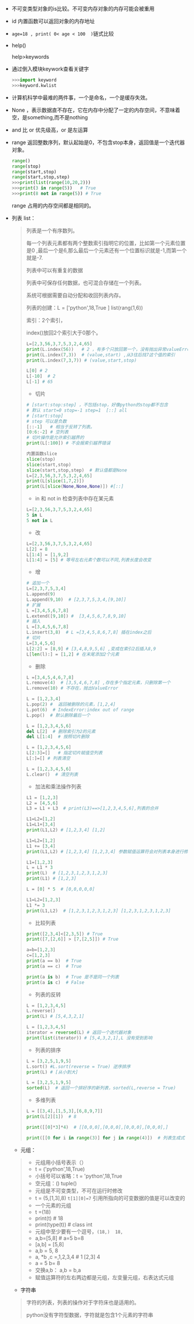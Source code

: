* 不可变类型对象的is比较。不可变内存对象的内存可能会被重用

* id 内置函数可以返回对象的内存地址

* `age=18 , print( 0< age < 100  )`链式比较

* help()    

  help>keywords

* 通过倒入模块keywork查看关键字

  ```python
  >>>import keyword
  >>>keyword.kwlist
  ```

* 计算机科学中最难的两件事，一个是命名，一个是缓存失效。

* None ，表示数据直不存在，它在内存中分配了一定的内存空间，不意味着空，是something,而不是nothing

* and 比 or 优先级高，or 是左运算

* range  返回整数序列，默认起始是0，不包含stop本身，返回值是一个迭代器对象。

  ```python
  range()
  range(stop)
  range(start,stop)
  range(start,stop,step)
  >>>print(list(range(10,20,2)))
  >>>print(3 in range(5))   # True
  >>>print(8 not in range(5)) # True
  ```

  range 占用的内存空间都是相同的。

* 列表 list：

  > 列表是一个有序数列。
  >
  > 每一个列表元素都有两个整数索引指明它的位置，比如第一个元素位置是0 ,最后一个是6,那么最后一个元素还有一个位置标识就是-1,而第一个就是-7.
  >
  > 列表中可以有重复的数据
  >
  > 列表中可保存任何数据，也可混合存储在一个列表。
  >
  > 系统可根据需要自动分配和收回列表内存。
  >
  > 列表的创建：L = ['python',18,True ]      list(rang(1,6))
  >
  > 索引：2个索引，
  >
  > index()放回2个索引大于0那个。
  >
  > ```python
  > L=[2,3,56,3,7,5,3,2,4,65]
  > print(L.index(56))   # 2 ，有多个只放回第一个，没有抛出异常valueError
  > print(L.index(7,3))  # (value,start) ,从3往后找7这个值的索引
  > print(L.index(7,3,7)) # (value,start,stop)
  > 
  > L[0] # 2
  > L[-10]  # 2
  > L[-1] # 65
  > ```
  >
  > * 切片
  >
  > ```python
  > # [start:stop:step] ，不包括stop，好像python的stop都不包含
  > # 默认 start=0 stop=-1 step=1  [::] all
  > # [start:stop]
  > # step 可以是负数
  > [::-1]   # 相当于反转了列表。
  > [0:6:-2] # 空列表
  > # 切片操作是允许索引越界的
  > print(L[:100]) # 不会报索引越界错误
  > 
  > 内置函数slice
  > slice(stop)
  > slice(start,stop)
  > slice(start,stop,step)  # 默认值都是None
  > L=[2,3,56,3,7,5,3,2,4,65]
  > print(L[slice(1,7,2)])
  > print(L[slice(None,None,None)]) #[::]
  > 
  > ```
  >
  > * in 和 not in  检查列表中存在某元素
  >
  > ```python
  > L=[2,3,56,3,7,5,3,2,4,65]
  > 5 in L  
  > 5 not in L
  > ```
  >
  > * 改
  >
  > ```python
  > L=[2,3,56,3,7,5,3,2,4,65]
  > L[2] = 8
  > L[1:4] = [1,9,2]
  > L[1:4] = [5] # 等号左右元素个数可以不同,列表长度会改变
  > ```
  >
  > * 增
  >
  > ```python
  > # 追加一个
  > L=[2,3,7,5,3,4]
  > L.append(9)
  > L.append(9,10)  # [2,3,7,5,3,4,[9,10]]
  > # 扩展
  > L =[3,4,5,6,7,8]
  > L.extend([9,10]) #  [3,4,5,6,7,8,9,10]
  > # 插入
  > L =[3,4,5,6,7,8]
  > L.insert(3,8)  # L =[3,4,5,8,6,7,8] 插在index之后
  > # 切片
  > L=[3,4,5,6]
  > L[2:2] = [8,9] # [3,4,8,9,5,6] ,变成在索引2后插入8,9
  > L[len(l):] = [1,2] # 在末尾添加2个元素
  > ```
  >
  > * 删除
  >
  > ```python
  > L =[3,4,5,4,6,7,8]
  > L.remove(4)  # [3,5,4,6,7,8] ,存在多个指定元素，只删除第一个
  > L.remove(10) # 不存在，抛出ValueError
  > 
  > L = [1,2,3,4]
  > L.pop(2) #  返回被删除的元素，[1,2,4]
  > L.pot(6)  # IndexError:index out of range
  > L.pop()  # 默认删除最后一个
  > 
  > L = [1,2,3,4,5,6]
  > del L[2]  # 删除索引为2的元素
  > del L[1:4]  # 按照切片删除
  > 
  > L = [1,2,3,4,5,6]
  > L[2:3]=[]   # 指定切片赋值空列表
  > L[:]=[] # 列表清空
  > 
  > L = [1,2,3,4,5,6]
  > L.clear()  # 清空列表
  > ```
  >
  > * 加法和乘法操作列表
  >
  > ```python
  > L1 = [1,2,3]
  > L2 = [4,5,6]
  > L3 = L1 + L3  # print(L3)==>[1,2,3,4,5,6],列表的合并
  > 
  > L1=L2=[1,2]
  > L1=L1+[3,4]
  > print(L1,L2) # [1,2,3,4] [1,2]
  > 
  > L1=L2=[1,2]
  > L1 += [3,4]
  > print(L1,L2) # [1,2,3,4] [1,2,3,4] 参数赋值运算符会对列表本身进行修改
  > 
  > L1=[1,2,3]
  > L = L1 * 3
  > print(L)  # [1,2,3,1,2,3,1,2,3]
  > print(L1) # [1,2,3]
  > 
  > L = [0] * 5  # [0,0,0,0,0]
  > 
  > L1=L2=[1,2,3]
  > L1 *= 3
  > print(L1,L2)  # [1,2,3,1,2,3,1,2,3] [1,2,3,1,2,3,1,2,3]
  > ```
  >
  > * 比较列表
  >
  > ```python
  > print([2,3,4]<[2,3,5]) # True
  > print([7,[2,6]] > [7,[2,5]]) # True
  > 
  > a=b=[1,2,3]
  > c=[1,2,3]
  > print(a == b)  # True
  > print(a == c)  # True
  > 
  > print(a is b)  # True 是不是同一个列表
  > print(a is c)  # False
  > 
  > 
  > ```
  >
  > * 列表的反转
  >
  > ```python
  > L = [1,2,3,4,5]
  > L.reverse()
  > print(L) # [5,4,3,2,1]
  > 
  > L = [1,2,3,4,5]
  > iterator = reversed(L) # 返回一个迭代器对象
  > print(list(iterator)) # [5,4,3,2,1],L 没有受到影响
  > ```
  >
  > * 列表的排序
  >
  > ```python
  > L = [3,2,5,1,9,5]
  > L.sort() #L.sort(reverse = True) 逆序排序
  > print(L) # [从小到大]
  > 
  > L = [3,2,5,1,9,5]
  > sorted(L)  # 返回一个排好序的新列表，sorted(L,reverse = True)
  > 
  > ```
  >
  > * 多维列表
  >
  > ```python
  > L = [[3,4],[1,5,3],[6,8,9,7]]
  > print(L[2][1])  # 8
  > 
  > print([[0]*3]*4)  # [[0,0,0],[0,0,0],[0,0,0],[0,0,0],]
  > 
  > print([[0 for i in range(3)] for j in range(4)])  # 列表生成式
  > ```
  >

  * 元组：

  > * 元组用小括号表示（）
  > * t = ('python',18,True)
  > * 小括号可以省略：t = 'python',18,True
  > * 空元组：()    tuple()
  > * 元组是不可变类型，不可在运行时修改
  > * t = (5,[1,3],8)    `t[1][0]=7`  引用所指向的可变数据的值是可以改变的
  > * 一个元素的元组
  > * t =(18)
  > * print(t)   # 18
  > * print(type(t))  # class int
  > * 元组中至少要有一个逗号，`(18,)  18,`
  > * a,b=[5,8]  # a=5  b=8
  > * [a,b] = [5,8]  
  > * a,b = 5, 8
  > * a, *b ,c =,1,2,3,4   # 1  [2,3]   4
  > * a = 5    b= 8
  > * 交换a,b：  a,b = b,a
  > * 赋值运算符的左右两边都是元组，左变量元组，右表达式元组

  * 字符串

  > 字符的列表，列表的操作对于字符床也是适用的。
  >
  > python没有字符型数据，字符就是包含1个元素的字符串
  >
  > 